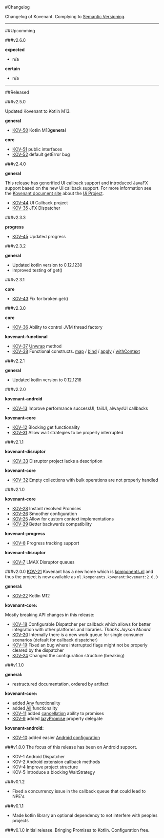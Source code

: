 #Changelog

Changelog of Kovenant. Complying to [Semantic Versioning](http://semver.org).

---

##Upcomming

###v2.6.0

**expected**

* n/a

**certain**

* n/a

---

##Released

###v2.5.0

Updated Kovenant to Kotlin M13.

**general**

* [KOV-50](http://issues.komponents.nl/youtrack/issue/KOV-50) Kotlin M13**general**

**core**

* [KOV-51](http://issues.komponents.nl/youtrack/issue/KOV-51) public interfaces
* [KOV-52](http://issues.komponents.nl/youtrack/issue/KOV-52) default getError bug


###v2.4.0

**general**

This release has generified UI callback support and introduced JavaFX support based on the new UI callback support.
For more information see the [Kovenant document site](http://kovenant.komponents.nl) about the 
[Ui Project](http://kovenant.komponents.nl/addons/ui/).

* [KOV-44](http://issues.komponents.nl/youtrack/issue/KOV-44) UI Callback project
* [KOV-35](http://issues.komponents.nl/youtrack/issue/KOV-35) JFX Dispatcher


###v2.3.3

**progress**

* [KOV-45](http://issues.komponents.nl/youtrack/issue/KOV-45) Updated progress

###v2.3.2

**general**

* Updated kotlin version to 0.12.1230
* Improved testing of get()

###v2.3.1

**core**

* [KOV-43](http://issues.komponents.nl/youtrack/issue/KOV-43) Fix for broken get()

###v2.3.0

**core**

* [KOV-36](http://issues.komponents.nl/youtrack/issue/KOV-36) Ability to control JVM thread factory

**kovenant-functional**

* [KOV-37](http://issues.komponents.nl/youtrack/issue/KOV-37) [Unwrap](http://kovenant.komponents.nl/api/functional_usage/#unwrap) method
* [KOV-38](http://issues.komponents.nl/youtrack/issue/KOV-38) Functional constructs. [map](http://kovenant.komponents.nl/api/functional_usage/#map)  / [bind](http://kovenant.komponents.nl/api/functional_usage/#bind)  / [apply](http://kovenant.komponents.nl/api/functional_usage/#apply)  / [withContext](http://kovenant.komponents.nl/api/functional_usage/#withcontext)  


###v2.2.1

**general**

* Updated kotlin version to 0.12.1218


###v2.2.0

**kovenant-android**

* [KOV-13](http://issues.komponents.nl/youtrack/issue/KOV-13) Improve performance successUI, failUI, alwaysUI callbacks

**kovenant-core**

* [KOV-12](http://issues.komponents.nl/youtrack/issue/KOV-12) Blocking get functionality
* [KOV-31](http://issues.komponents.nl/youtrack/issue/KOV-31) Allow wait strategies to be properly interrupted


###v2.1.1

**kovenant-disruptor**

* [KOV-33](http://issues.komponents.nl/youtrack/issue/KOV-33) Disruptor project lacks a description

**kovenant-core**

* [KOV-32](http://issues.komponents.nl/youtrack/issue/KOV-32) Empty collections with bulk operations are not properly handled

###v2.1.0

**kovenant-core**

* [KOV-28](http://issues.komponents.nl/youtrack/issue/KOV-28) Instant resolved Promises
* [KOV-26](http://issues.komponents.nl/youtrack/issue/KOV-26) Smoother configuration
* [KOV-25](http://issues.komponents.nl/youtrack/issue/KOV-25) Allow for custom context implementations
* [KOV-29](http://issues.komponents.nl/youtrack/issue/KOV-29) Better backwards compatibility


**kovenant-progress**

* [KOV-8](http://issues.komponents.nl/youtrack/issue/KOV-8) Progress tracking support

**kovenant-disruptor**

* [KOV-7](http://issues.komponents.nl/youtrack/issue/KOV-7) LMAX Disruptor queues

###v2.0.0
[KOV-21](http://issues.komponents.nl/youtrack/issue/KOV-21) Kovenant has a new home which is [komponents.nl](http://komponents.nl) and thus the project is now available as `nl.komponents.kovenant:kovenant:2.0.0`

**general:**

* [KOV-22](http://issues.komponents.nl/youtrack/issue/KOV-22) Kotlin M12

**kovenant-core:**

Mostly breaking API changes in this release:

* [KOV-18](http://issues.komponents.nl/youtrack/issue/KOV-18) Configurable Dispatcher per callback which allows for better integration with other platforms and libraries. _Thanks Jayson Minard_ 
* [KOV-20](http://issues.komponents.nl/youtrack/issue/KOV-20) Internally there is a new work queue for single consumer scenarios (default for callback dispatcher)
* [KOV-19](http://issues.komponents.nl/youtrack/issue/KOV-19) Fixed an bug where interrupted flags might not be properly cleared by the dispatcher
* [KOV-24](http://issues.komponents.nl/youtrack/issue/KOV-24) Changed the configuration structure (breaking)

###v1.1.0

**general:**

* restructured documentation, ordered by artifact

**kovenant-core:**

* added [Any](api/core_usage.md#any) functionality
* added [All](api/core_usage.md#all) functionality
* [KOV-11](http://issues.komponents.nl/youtrack/issue/KOV-11) added [cancellation](api/core_usage.md#cancel) ability to promises 
* [KOV-9](http://issues.komponents.nl/youtrack/issue/KOV-9) added [lazyPromise](api/core_usage.md#lazy-promise) property delegate

**kovenant-android:**

* [KOV-10](http://issues.komponents.nl/youtrack/issue/KOV-10) added easier [Android configuration](android/config.md)

###v1.0.0
The focus of this release has been on Android support.

* KOV-1 Android Dispatcher
* KOV-2 Android extension callback methods
* KOV-4 Improve project structure
* KOV-5 Introduce a blocking WaitStrategy

###v0.1.2

* Fixed a concurrency issue in the callback queue that could lead to NPE's 

###v0.1.1

* Made kotlin library an optional dependency to not interfere with peoples projects

###v0.1.0
Initial release.
Bringing Promises to Kotlin. Configuration free.